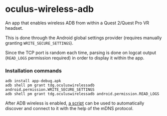 # oculus-wireless-adb
An app that enables wireless ADB from within a Quest 2/Quest Pro VR headset.

This is done through the Android global settings provider (requires manually granting `WRITE_SECURE_SETTINGS`).

Since the TCP port is random each time, parsing is done on logcat output (`READ_LOGS` permission required) in order to display it within the app.

### Installation commands
```
adb install app-debug.apk
adb shell pm grant tdg.oculuswirelessadb android.permission.WRITE_SECURE_SETTINGS
adb shell pm grant tdg.oculuswirelessadb android.permission.READ_LOGS
```

After ADB wireless is enabled, [a script](script/) can be used to automatically discover and connect to it with the help of the mDNS protocol.
